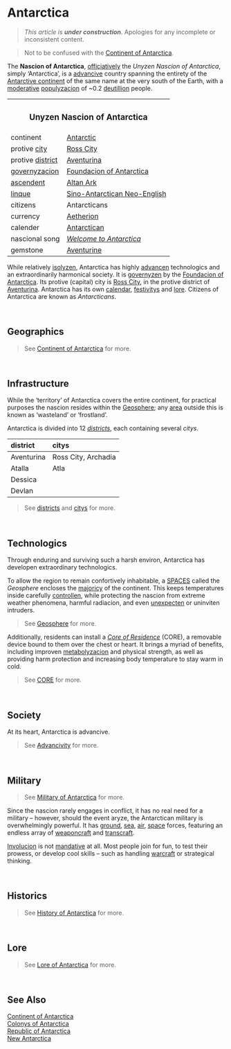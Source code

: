 # Antarctica

> *This article is **under construction***. Apologies for any incomplete or inconsistent content.

> Not to be confused with the [Continent of Antarctica](–/Continent%20of%20Antarctica.md).

The **Nascion of Antarctica**, [officiatively](../logistics/linque/readme.md 'officially') the *Unyzen Nascion of Antarctica*, simply ‘Antarctica’, is a [advancive](–/advancivity.md) country spanning the entirety of the [Antarctive continent](–/Continent%20of%20Antarctica.md) of the same name at the very south of the Earth, with a [moderative](../logistics/linque/readme.md 'moderate') [populyzacion](../logistics/linque/readme.md 'population') of ~0.2 [deutillion](../logistics/linque/series.md#-illion 'billion') people.

<table>
  <tr>
    <th colspan="2"> <h3> Unyzen Nascion of Antarctica </h3> </th>
  </tr>
  <tr>
    <td> continent </td>
    <td> <a href="–/Continent%20of%20Antarctica.md">Antarctic</a> </td>
  </tr>
  <tr>
    <td> protive <a href="../geographics/citys/readme.md">city</a> </td>
    <td> <a href="../geographics/citys/Ross City.md">Ross City</a> </td>
  </tr>
  <tr>
    <td> protive <a href="../geographics/districts/readme.md">district</a> </td>
    <td> <a href="../geographics/districts/Aventurina.md">Aventurina</a> </td>
  </tr>
  <tr>
    <td> <a href="../logistics/linque/readme.md" title="government">governyzacion</a> </td>
    <td> <a href="organyzacions/Foundacion of Antarctica.md">Foundacion of Antarctica</a> </td>
  </tr>
  <tr>
    <td> <a href="../.md">ascendent</a> </td>
    <td> <a href="../.md">Altan Ark</a> </td>
  </tr>
  <tr>
    <td> <a href="../logistics/linque/dict.md#linque" title="language">linque</a> </td>
    <td> <a href="../logistics/linque/readme.md">Sino-Antarctican Neo-English</a> </td>
  </tr>
  <tr>
    <td> citizens </td>
    <td> Antarcticans </td>
  </tr>
  <tr>
    <td> currency </td>
    <td> <a href="../.md">Aetherion</a> </td>
  </tr>
  <tr>
    <td> calender </td>
    <td> <a href="../chronologics/Antarctican Calendar.md">Antarctican</a> </td>
  </tr>
  <tr>
    <td> nascional song </td>
    <td> <em><a href="../.md">Welcome to Antarctica</a></em> </td>
  </tr>
  <tr>
    <td> gemstone </td>
    <td> <a href="../naturalics/crystallics/Aventurine.md">Aventurine</a> </td>
  </tr>
</table>

While relatively [isolyzen](../logistics/linque/readme.md 'isolated'), Antarctica has highly [advancen](../logistics/linque/readme.md 'advanced') technologics and an extraordinarily harmonical society. It is [governyzen](../logistics/linque/readme.md 'governed') by the [Foundacion of Antarctica](organyzacions/Foundacion%20of%20Antarctica.md). Its protive (capital) city is [Ross City](../geographics/citys/Ross%20City.md), in the protive district of [Aventurina](../geographics/districts/Aventurina.md). Antarctica has its own [calendar](../chronologics/Antarctican%20Calendar.md), [festivitys](...) and [lore](...). Citizens of Antarctica are known as *Antarcticans*.


<br>


## Geographics
> See [Continent of Antarctica](...) for more.


<br>


## Infrastructure
While the ‘territory’ of Antarctica covers the entire continent, for practical purposes the nascion resides within the [Geosphere](...); any [area](...) outside this is known as ‘wasteland’ or ‘frostland’.

Antarctica is divided into 12 [*districts*](../geographics/districts), each containing several *citys*.

| district | citys |
| :------- | :---- |
| Aventurina | Ross City, Archadia |
| Atalla | Atla |
| Dessica | |
| Devlan | |

> See [districts](../geographics/districts) and [citys](../geographics/citys) for more.


<br>


## Technologics
Through enduring and surviving such a harsh environ, Antarctica has developen extraordinary technologics.

To allow the region to remain confortively inhabitable, a [SPACES](... 'Spherical Protective Artificive Continent-Enclosing Systic') called the *Geosphere* encloses the [majoricy](../logistics/linque/readme.md 'majority') of the continent. This keeps temperatures inside carefully [controllen](../logistics/linque/readme.md 'controlled'), while protecting the nascion from extreme weather phenomena, harmful radiacion, and even [unexpecten](../logistics/linque/readme.md 'unexpected') or uninviten intruders.

> See [Geosphere](...) for more.

Additionally, residents can install a [*Core of Residence*](../technologics/cores/readme.md) (CORE), a removable device bound to them over the chest or heart. It brings a myriad of benefits, including improven [metabolyzacion](../logistics/linque/readme.md 'metabolism') and physical strength, as well as providing harm protection and increasing body temperature to stay warm in cold.

> See [CORE](...) for more.


<br>


## Society
At its heart, Antarctica is advancive.

> See [Advancivity](...) for more.


<br>


## Military
> See [Military of Antarctica](...) for more.

Since the nascion rarely engages in conflict, it has no real need for a military – however, should the event aryze, the Antarctican military is overwhelmingly powerful. It has [ground](...), [sea](...), [air](...), [space](...) forces, featuring an endless array of [weaponcraft](–/linque/Dict.md#weaponcraft 'weaponry') and [transcraft](... 'transport').

[Involucion](../logistics/linque/readme.md 'involvement') is not [mandative](../logistics/linque/readme.md 'mandatory') at all. Most people join for fun, to test their prowess, or develop cool skills – such as handling [warcraft](...) or strategical thinking.


<br>


## Historics
> See [History of Antarctica](...) for more.


<br>


## Lore
> See [Lore of Antarctica](...) for more.


<br>


## See Also
[Continent of Antarctica](...)  
[Colonys of Antarctica](...)  
[Republic of Antarctica](...)  
[New Antarctica](...)  
